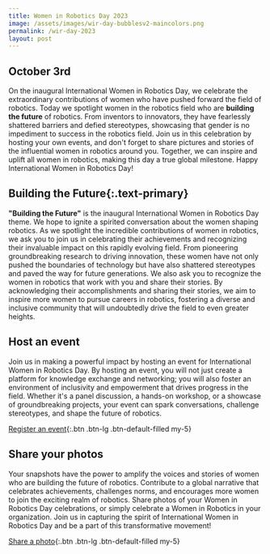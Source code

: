 ```yaml
---
title: Women in Robotics Day 2023
image: /assets/images/wir-day-bubblesv2-maincolors.png
permalink: /wir-day-2023
layout: post
---
```

## October 3rd

On the inaugural International Women in Robotics Day, we celebrate the extraordinary contributions of women who have pushed forward the field of robotics. Today we spotlight women in the robotics field who are **building the future** of robotics. From inventors to innovators, they have fearlessly shattered barriers and defied stereotypes, showcasing that gender is no impediment to success in the robotics field.  Join us in this celebration by hosting your own events, and don't forget to share pictures and stories of the influential women in robotics around you. Together, we can inspire and uplift all women in robotics, making this day a true global milestone. Happy International Women in Robotics Day!

## Building the Future{:.text-primary}

**"Building the Future"** is the inaugural International Women in Robotics Day theme.  We hope to ignite a spirited conversation about the women shaping robotics. As we spotlight the incredible contributions of women in robotics, we ask you to join us in celebrating their achievements and recognizing their invaluable impact on this rapidly evolving field. From pioneering groundbreaking research to driving innovation, these women have not only pushed the boundaries of technology but have also shattered stereotypes and paved the way for future generations.  We also ask you to recognize the women in robotics that work with you and share their stories. By acknowledging their accomplishments and sharing their stories, we aim to inspire more women to pursue careers in robotics, fostering a diverse and inclusive community that will undoubtedly drive the field to even greater heights.

## Host an event

Join us in making a powerful impact by hosting an event for International Women in Robotics Day. By hosting an event, you will not just create a platform for knowledge exchange and networking; you will also foster an environment of inclusivity and empowerment that drives progress in the field. Whether it's a panel discussion, a hands-on workshop, or a showcase of groundbreaking projects, your event can spark conversations, challenge stereotypes, and shape the future of robotics.

[Register an event](/wir-day-2023-event-registration){:.btn .btn-lg .btn-default-filled my-5}

## Share your photos

Your snapshots have the power to amplify the voices and stories of women who are building the future of robotics. Contribute to a global narrative that celebrates achievements, challenges norms, and encourages more women to join the exciting realm of robotics. Share photos of your Women in Robotics Day celebrations, or simply celebrate a Women in Robotics in your organization. Join us in capturing the spirit of International Women in Robotics Day and be a part of this transformative movement!

[Share a photo](mailto:photos@womeninrobotics.org){:.btn .btn-lg .btn-default-filled my-5}